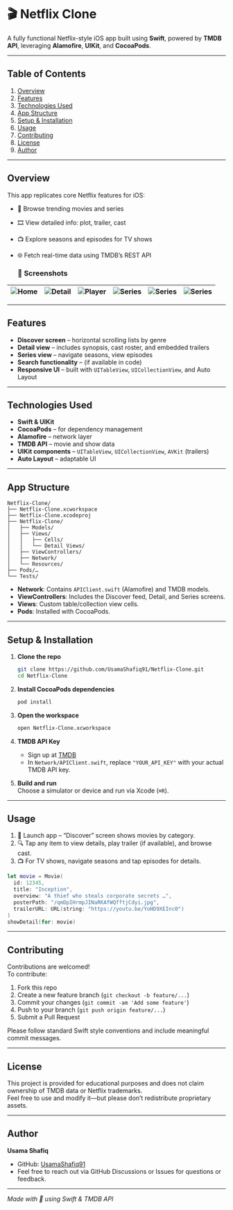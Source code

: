 
# 🎬 Netflix Clone

A fully functional Netflix-style iOS app built using **Swift**, powered by **TMDB API**, leveraging **Alamofire**, **UIKit**, and **CocoaPods**.

---

## Table of Contents

1. [Overview](#overview)  
2. [Features](#features)  
3. [Technologies Used](#technologies-used)  
4. [App Structure](#app-structure)  
5. [Setup & Installation](#setup--installation)  
6. [Usage](#usage)  
7. [Contributing](#contributing)  
8. [License](#license)  
9. [Author](#author)

---

## Overview

This app replicates core Netflix features for iOS:

- 👀 Browse trending movies and series  
- 🎞 View detailed info: plot, trailer, cast  
- 📺 Explore seasons and episodes for TV shows  
- 🌐 Fetch real-time data using TMDB’s REST API

  ### 📸 Screenshots
| ![Home](https://github.com/user-attachments/assets/69a6ab85-416a-446b-808f-269f69f7508e) | ![Detail](https://github.com/user-attachments/assets/982fa8f8-9b9b-4eaa-99fc-1c9d527e84b0) | ![Player](https://github.com/user-attachments/assets/3daf386c-e4fe-4966-bb61-9c94a77d273e) | ![Series](https://github.com/user-attachments/assets/86148527-b39b-4a37-8ca7-a7270373214a) | ![Series](https://github.com/user-attachments/assets/b8b61bf9-8109-4fd4-b28a-fd8739d0c6dd) | ![Series](https://github.com/user-attachments/assets/42ed9b08-c89c-441f-8003-a1d9812443b6) |
|-------------------------------|-----------------------------------|-----------------------------------|-----------------------------------|-----------------------------------|-----------------------------------|  
  

---

## Features

- **Discover screen** – horizontal scrolling lists by genre  
- **Detail view** – includes synopsis, cast roster, and embedded trailers  
- **Series view** – navigate seasons, view episodes  
- **Search functionality** – (if available in code)  
- **Responsive UI** – built with `UITableView`, `UICollectionView`, and Auto Layout  

---

## Technologies Used

- **Swift & UIKit**  
- **CocoaPods** – for dependency management  
- **Alamofire** – network layer  
- **TMDB API** – movie and show data  
- **UIKit components** – `UITableView`, `UICollectionView`, `AVKit` (trailers)  
- **Auto Layout** – adaptable UI  

---

## App Structure

```
Netflix-Clone/
├── Netflix-Clone.xcworkspace
├── Netflix-Clone.xcodeproj
├── Netflix-Clone/
│   ├── Models/
│   ├── Views/
│   │   ├── Cells/
│   │   └── Detail Views/
│   ├── ViewControllers/
│   ├── Network/
│   └── Resources/
├── Pods/…
└── Tests/
```

- **Network**: Contains `APIClient.swift` (Alamofire) and TMDB models.  
- **ViewControllers**: Includes the Discover feed, Detail, and Series screens.  
- **Views**: Custom table/collection view cells.  
- **Pods**: Installed with CocoaPods.

---

## Setup & Installation

1. **Clone the repo**  
   ```bash
   git clone https://github.com/UsamaShafiq91/Netflix-Clone.git
   cd Netflix-Clone
   ```

2. **Install CocoaPods dependencies**  
   ```bash
   pod install
   ```

3. **Open the workspace**  
   ```bash
   open Netflix-Clone.xcworkspace
   ```

4. **TMDB API Key**  
   - Sign up at [TMDB](https://www.themoviedb.org/)  
   - In `Network/APIClient.swift`, replace `"YOUR_API_KEY"` with your actual TMDB API key.

5. **Build and run**  
   Choose a simulator or device and run via Xcode (`⌘R`).

---

## Usage

1. 📱 Launch app – “Discover” screen shows movies by category.  
2. 🔍 Tap any item to view details, play trailer (if available), and browse cast.  
3. 📺 For TV shows, navigate seasons and tap episodes for details.

```swift
let movie = Movie(
  id: 12345,
  title: "Inception",
  overview: "A thief who steals corporate secrets …",
  posterPath: "/qmDpIHrmpJINaRKAfWQfftjCdyi.jpg",
  trailerURL: URL(string: "https://youtu.be/YoHD9XEInc0")
)
showDetail(for: movie)
```

---

## Contributing

Contributions are welcomed!  
To contribute:

1. Fork this repo  
2. Create a new feature branch (`git checkout -b feature/...`)  
3. Commit your changes (`git commit -am 'Add some feature'`)  
4. Push to your branch (`git push origin feature/...`)  
5. Submit a Pull Request  

Please follow standard Swift style conventions and include meaningful commit messages.

---

## License

This project is provided for educational purposes and does not claim ownership of TMDB data or Netflix trademarks.  
Feel free to use and modify it—but please don’t redistribute proprietary assets.

---

## Author

**Usama Shafiq**  
- GitHub: [UsamaShafiq91](https://github.com/UsamaShafiq91)  
- Feel free to reach out via GitHub Discussions or Issues for questions or feedback.

---

*Made with 💜 using Swift & TMDB API*
